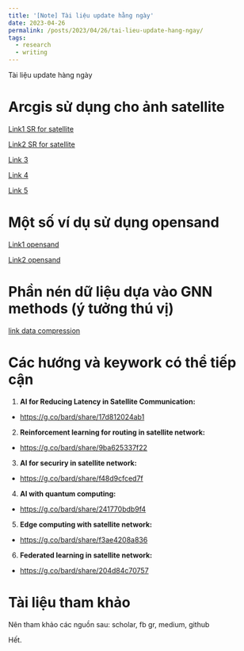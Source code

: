 ```yaml
---
title: '[Note] Tài liệu update hằng ngày'
date: 2023-04-26
permalink: /posts/2023/04/26/tai-lieu-update-hang-ngay/
tags:
  - research
  - writing
--- 
```


Tài liệu update hàng ngày

Arcgis sử dụng cho ảnh satellite 
======

[Link1 SR for satellite](https://developers.arcgis.com/python/samples/increase-image-resolution-using-superresolution/)

[Link2 SR for satellite](https://medium.com/geoai/satellite-image-super-resolution-with-sr3-bfcf8859bc0f)

[Link 3](
https://medium.com/@kaushik.koneripalli/satellite-image-data-augmentation-using-stable-diffusion-for-object-detection-segmentation-8b1fe87b969)

[Link 4](https://medium.com/@northamericangeoscientistsorg/deep-learning-for-satellite-image-classification-with-python-ceff1cdf41fb)

[Link 5](https://blog.palantir.com/transfer-learning-5c9f9f9b076f)

Một số ví dụ sử dụng opensand
======

[Link1 opensand](https://github.com/moonlight200/quic-opensand-evaluation)

[Link2 opensand](https://github.com/moonlight200/quic-opensand-emulation)

Phần nén dữ liệu dựa vào GNN methods (ý tưởng thú vị)
======

[link data compression](https://github.com/BNN-UPC/Atom_Neural_Traffic_Compression)


Các hướng và keywork có thể tiếp cận
======

1. **AI for Reducing Latency in Satellite Communication:** 
- https://g.co/bard/share/17d812024ab1

2. **Reinforcement learning for routing in satellite network:** 
- https://g.co/bard/share/9ba625337f22

3. **AI for securiry in satellite network:** 
- https://g.co/bard/share/f48d9cfced7f

4. **AI with quantum computing:** 
- https://g.co/bard/share/241770bdb9f4

5. **Edge computing with satellite network:** 
- https://g.co/bard/share/f3ae4208a836

6. **Federated learning in satellite network:** 
- https://g.co/bard/share/204d84c70757

Tài liệu tham khảo
======

Nên tham khảo các nguồn sau: scholar, fb gr, medium, github


Hết.

